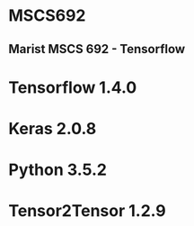 # MSCS692

## Marist MSCS 692 - Tensorflow

# Tensorflow 1.4.0
# Keras 2.0.8
# Python 3.5.2
# Tensor2Tensor 1.2.9
